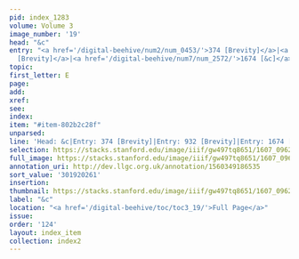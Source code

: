 ```yaml
---
pid: index_1283
volume: Volume 3
image_number: '19'
head: "&c"
entry: "<a href='/digital-beehive/num2/num_0453/'>374 [Brevity]</a>|<a href='/digital-beehive/num4/num_1244/'>932
  [Brevity]</a>|<a href='/digital-beehive/num7/num_2572/'>1674 [&c]</a>"
topic:
first_letter: E
page:
add:
xref:
see:
index:
item: "#item-802b2c28f"
unparsed:
line: 'Head: &c|Entry: 374 [Brevity]|Entry: 932 [Brevity]|Entry: 1674 [&c]|#item-802b2c28f'
selection: https://stacks.stanford.edu/image/iiif/gw497tq8651/1607_0962/879,261,609,137/full/0/default.jpg
full_image: https://stacks.stanford.edu/image/iiif/gw497tq8651/1607_0962/full/full/0/default.jpg
annotation_uri: http://dev.llgc.org.uk/annotation/1560349186535
sort_value: '301920261'
insertion:
thumbnail: https://stacks.stanford.edu/image/iiif/gw497tq8651/1607_0962/879,261,609,137/150,/0/default.jpg
label: "&c"
location: "<a href='/digital-beehive/toc/toc3_19/'>Full Page</a>"
issue:
order: '124'
layout: index_item
collection: index2
---
```

